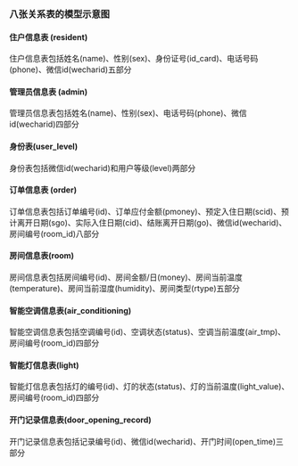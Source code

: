 ### 八张关系表的模型示意图



#### 住户信息表 (resident)

住户信息表包括姓名(name)、性别(sex)、身份证号(id_card)、电话号码(phone)、微信id(wecharid)五部分



#### 管理员信息表 (admin)

管理员信息表包括姓名(name)、性别(sex)、电话号码(phone)、微信id(wecharid)四部分



#### 身份表(user_level)

身份表包括微信id(wecharid)和用户等级(level)两部分



#### 订单信息表 (order)

订单信息表包括订单编号(id)、订单应付金额(pmoney)、预定入住日期(scid)、预计离开日期(sgo)、实际入住日期(cid)、结账离开日期(go)、微信id(wecharid)、房间编号(room_id)八部分



#### 房间信息表(room)

房间信息表包括房间编号(id)、房间金额/日(money)、房间当前温度(temperature)、房间当前湿度(humidity)、房间类型(rtype)五部分



#### 智能空调信息表(air_conditioning)

智能空调信息表包括空调编号(id)、空调状态(status)、空调当前温度(air_tmp)、房间编号(room_id)四部分



#### 智能灯信息表(light)

智能灯信息表包括灯的编号(id)、灯的状态(status)、灯的当前温度(light_value)、房间编号(room_id)四部分



#### 开门记录信息表(door_opening_record)

开门记录信息表包括记录编号(id)、微信id(wecharid)、开门时间(open_time)三部分





